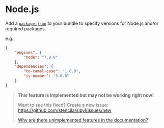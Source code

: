 # Node.js

Add a [`package.json`](https://docs.npmjs.com/files/package.json) to your bundle to specify versions for Node.js and/or required packages.

e.g.

```json
{
	"engines": {
		"node": "7.9.0"
	},
	"dependencies": {
		"to-camel-case": "1.0.0",
		"is-number": "3.0.0"
	}
}
```

> **This feature is implemented but may not be working right now!**
>
> Want to see this fixed? Create a new issue:  https://github.com/stencila/sibyl/issues/new
>
> [Why are there unimplemented features in the documentation?](faq#unimplemented-features-in-docs)

